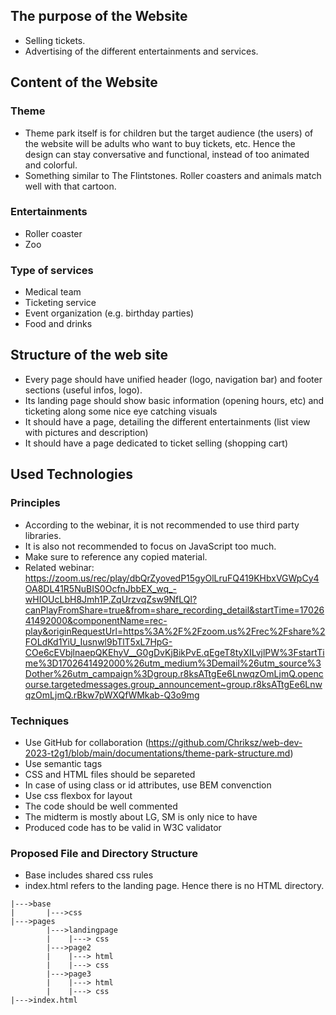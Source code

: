 ## The purpose of the Website

- Selling tickets.
- Advertising of the different entertainments and services.


## Content of the Website
### Theme
- Theme park itself is for children but the target audience (the users) of the website will be adults who want to buy tickets, etc. Hence the design can stay conversative and functional, instead of too animated and colorful.
- Something similar to The Flintstones. Roller coasters and animals match well with that cartoon.

### Entertainments
- Roller coaster
- Zoo

### Type of services
- Medical team
- Ticketing service
- Event organization (e.g. birthday parties)
- Food and drinks

## Structure of the web site

- Every page should have unified header (logo, navigation bar) and footer sections (useful infos, logo).
- Its landing page should show basic information (opening hours, etc) and ticketing along some nice eye catching visuals
- It should have a page, detailing the different entertainments  (list view with pictures and description)
- It should have a page dedicated to ticket selling (shopping cart)

## Used Technologies

### Principles

- According to the webinar, it is not recommended to use third party libraries. 
- It is also not recommended to focus on JavaScript too much. 
- Make sure to reference any copied material.
- Related webinar: https://zoom.us/rec/play/dbQrZyovedP15gyOlLruFQ419KHbxVGWpCy4OA8DL41R5NuBIS0OcfnJbbEX_wq_-wHIOUcLbH8Jmh1P.ZqUrzvqZsw9NfLQl?canPlayFromShare=true&from=share_recording_detail&startTime=1702641492000&componentName=rec-play&originRequestUrl=https%3A%2F%2Fzoom.us%2Frec%2Fshare%2FOLdKd1YiU_Iusnwl9bTlT5xL7HpG-COe6cEVbjlnaepQKEhyV__G0gDvKjBikPvE.qEgeT8tyXILvjlPW%3FstartTime%3D1702641492000%26utm_medium%3Demail%26utm_source%3Dother%26utm_campaign%3Dgroup.r8ksATtgEe6LnwqzOmLjmQ.opencourse.targetedmessages.group_announcement~group.r8ksATtgEe6LnwqzOmLjmQ.rBkw7pWXQfWMkab-Q3o9mg

### Techniques

- Use GitHub for collaboration (https://github.com/Chriksz/web-dev-2023-t2g1/blob/main/documentations/theme-park-structure.md)
- Use semantic tags
- CSS and HTML files should be separeted
- In case of using class or id attributes, use BEM convenction
- Use css flexbox for layout
- The code should be well commented
- The midterm is mostly about LG, SM is only nice to have
- Produced code has to be valid in W3C validator

### Proposed File and Directory Structure
- Base includes shared css rules
- index.html refers to the landing page. Hence there is no HTML directory.

```
|--->base
|       |--->css
|--->pages
        |--->landingpage
        |    |---> css
        |--->page2
        |    |---> html
        |    |---> css
        |--->page3
        |    |---> html
        |    |---> css
|--->index.html
```
